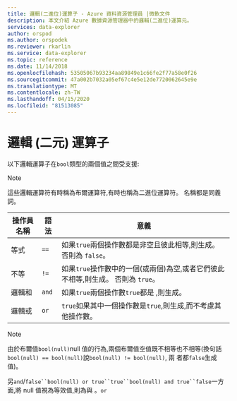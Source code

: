 ```yaml
---
title: 邏輯(二進位)運算子 - Azure 資料資源管理員 |微軟文件
description: 本文介紹 Azure 數據資源管理器中的邏輯(二進位)運算元。
services: data-explorer
author: orspod
ms.author: orspodek
ms.reviewer: rkarlin
ms.service: data-explorer
ms.topic: reference
ms.date: 11/14/2018
ms.openlocfilehash: 53505067b93234aa89849e1c66fe2f77a58e0f26
ms.sourcegitcommit: 47a002b7032a05ef67c4e5e12de7720062645e9e
ms.translationtype: MT
ms.contentlocale: zh-TW
ms.lasthandoff: 04/15/2020
ms.locfileid: "81513085"
---
```

# <a name="logical-binary-operators"></a>邏輯 (二元) 運算子

以下邏輯運算子在`bool`類型的兩個值之間受支援:

> [!NOTE]
> 這些邏輯運算符有時稱為布爾運算符,有時也稱為二進位運算符。 名稱都是同義詞。

|操作員名稱|語法|意義|
|-------------|------|-------|
|等式     |`==`  |如果`true`兩個操作數都是非空且彼此相等,則生成。 否則為 `false`。|
|不等   |`!=`  |如果`true`操作數中的一個(或兩個)為空,或者它們彼此不相等,則生成。 否則為 `true`。|
|邏輯和  |`and` |如果`true`兩個操作數`true`都是 ,則生成。|
|邏輯或   |`or`  |`true`如果其中一個操作數是`true`,則生成,而不考慮其他操作數。|

> [!NOTE]
> 由於布爾值`bool(null)`null 值的行為,兩個布爾值空值既不相等也不相等(換句話`bool(null) == bool(null)`說`bool(null) != bool(null)`, 兩 者都`false`生成值)。
>
> 另`and`/`false``bool(null) or true``true``bool(null) and true``false`一方面,將 null 值視為等效值,則為與 。`or`